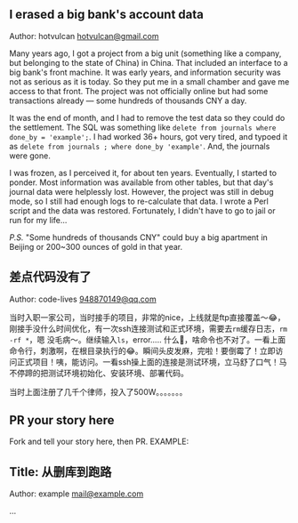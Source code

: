 <!-- 

Fork and tell your story here, then PR. 
EXAMPLE:

## Title: 从删库到跑路

Author: example mail@example.com

…

-->
## I erased a big bank's account data

Author: hotvulcan hotvulcan@gmail.com

Many years ago, I got a project from a big unit (something like a company, but belonging to the state of China) in China. That included an interface to a big bank's front machine. It was early years, and information security was not as serious as it is today. So they put me in a small chamber and gave me access to that front. The project was not officially online but had some transactions already — some hundreds of thousands CNY a day.

It was the end of month, and I had to remove the test data so they could do the settlement. The SQL was something like `delete from journals where done_by = 'example';`.  I had worked 36+ hours, got very tired, and typoed it as `delete from journals ; where done_by 'example'`. And, the journals were gone. 

I was frozen, as I perceived it, for about ten years. Eventually, I started to ponder. Most information was available from other tables, but that day's journal data were helplessly lost. However, the project was still in debug mode, so I still had enough logs to re-calculate that data. I wrote a Perl script and the data was restored. Fortunately, I didn't have to go to jail or run for my life...

_P.S._ "Some hundreds of thousands CNY" could buy a big apartment in Beijing or 200~300 ounces of gold in that year. 

## 差点代码没有了

Author: code-lives 948870149@qq.com

当时入职一家公司，当时接手的项目，非常的nice，上线就是ftp直接覆盖～😂，刚接手没什么时间优化，有一次ssh连接测试和正式环境，需要去`rm`缓存日志，`rm -rf *`，嗯 没毛病～。继续输入`ls`，error..... 什么👻，啥命令也不对了。一看上面命令行，刺激啊，在根目录执行的😂。瞬间头皮发麻，完啦！要倒霉了！立即访问正式项目！咦，能访问。一看ssh操上面的连接是测试环境，立马舒了口气！马不停蹄的把测试环境初始化、安装环境、部署代码。

当时上面注册了几千个律师，投入了500W。。。。。。。



## PR your story here 
Fork and tell your story here, then PR. 
EXAMPLE:

 ## Title: 从删库到跑路

Author: example mail@example.com

…
